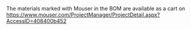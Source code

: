 The materials marked with Mouser in the BOM are available as a cart on https://www.mouser.com/ProjectManager/ProjectDetail.aspx?AccessID=408400b452
